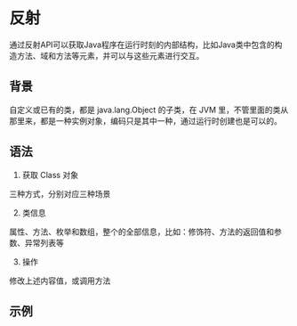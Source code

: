 # 反射

通过反射API可以获取Java程序在运行时刻的内部结构，比如Java类中包含的构造方法、域和方法等元素，并可以与这些元素进行交互。

##  背景

自定义或已有的类，都是 java.lang.Object 的子类，在 JVM 里，不管里面的类从那里来，都是一种实例对象，编码只是其中一种，通过运行时创建也是可以的。



##  语法

1.  获取 Class 对象

三种方式，分别对应三种场景


2.  类信息

属性、方法、枚举和数组，整个的全部信息，比如：修饰符、方法的返回值和参数、异常列表等

3.  操作

修改上述内容值，或调用方法


##  示例
